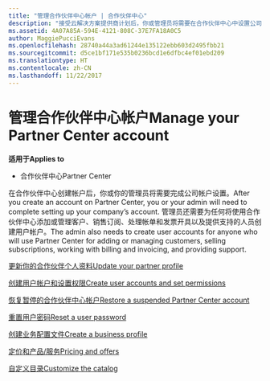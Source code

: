```yaml
---
title: "管理合作伙伴中心帐户 | 合作伙伴中心"
description: "接受云解决方案提供商计划后，你或管理员将需要在合作伙伴中心中设置公司的帐户。"
ms.assetid: 4A07A85A-594E-4121-808C-37E7FA18A0C5
author: MaggiePucciEvans
ms.openlocfilehash: 28740a44a3ad61244e135122ebb603d2495fbb21
ms.sourcegitcommit: d5ce1bf171e535b0236bcd1e6dfbc4ef01ebd209
ms.translationtype: HT
ms.contentlocale: zh-CN
ms.lasthandoff: 11/22/2017
---
```

# <a name="manage-your-partner-center-account"></a><span data-ttu-id="ff5a2-103">管理合作伙伴中心帐户</span><span class="sxs-lookup"><span data-stu-id="ff5a2-103">Manage your Partner Center account</span></span>

**<span data-ttu-id="ff5a2-104">适用于</span><span class="sxs-lookup"><span data-stu-id="ff5a2-104">Applies to</span></span>**

-  <span data-ttu-id="ff5a2-105">合作伙伴中心</span><span class="sxs-lookup"><span data-stu-id="ff5a2-105">Partner Center</span></span>

<span data-ttu-id="ff5a2-106">在合作伙伴中心创建帐户后，你或你的管理员将需要完成公司帐户设置。</span><span class="sxs-lookup"><span data-stu-id="ff5a2-106">After you create an account on Partner Center, you or your admin will need to complete setting up your company’s account.</span></span> <span data-ttu-id="ff5a2-107">管理员还需要为任何将使用合作伙伴中心添加或管理客户、销售订阅、处理帐单和发票开具以及提供支持的人员创建用户帐户。</span><span class="sxs-lookup"><span data-stu-id="ff5a2-107">The admin also needs to create user accounts for anyone who will use Partner Center for adding or managing customers, selling subscriptions, working with billing and invoicing, and providing support.</span></span>

[<span data-ttu-id="ff5a2-108">更新你的合作伙伴个人资料</span><span class="sxs-lookup"><span data-stu-id="ff5a2-108">Update your partner profile</span></span>](update-your-partner-profile.md)

[<span data-ttu-id="ff5a2-109">创建用户帐户和设置权限</span><span class="sxs-lookup"><span data-stu-id="ff5a2-109">Create user accounts and set permissions</span></span>](create-user-accounts-and-set-permissions.md)

[<span data-ttu-id="ff5a2-110">恢复暂停的合作伙伴中心帐户</span><span class="sxs-lookup"><span data-stu-id="ff5a2-110">Restore a suspended Partner Center account</span></span>](suspended-partner-center-account.md)

[<span data-ttu-id="ff5a2-111">重置用户密码</span><span class="sxs-lookup"><span data-stu-id="ff5a2-111">Reset a user password</span></span>](reset-a-user-password.md)

[<span data-ttu-id="ff5a2-112">创建业务配置文件</span><span class="sxs-lookup"><span data-stu-id="ff5a2-112">Create a business profile</span></span>](create-a-marketing-profile.md)

[<span data-ttu-id="ff5a2-113">定价和产品/服务</span><span class="sxs-lookup"><span data-stu-id="ff5a2-113">Pricing and offers</span></span>](pricing-and-offers.md)

[<span data-ttu-id="ff5a2-114">自定义目录</span><span class="sxs-lookup"><span data-stu-id="ff5a2-114">Customize the catalog</span></span>](customize-the-catalog.md)

 

 



